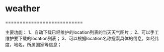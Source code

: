 # weather
===========================

主要功能：
1、自动下载已经维护的location列表的当天天气图片；
2、可以手工维护要下载的location列表；
3、可以根据location名称搜索具体的信息，如经纬度，地名，所属国家等信息；
